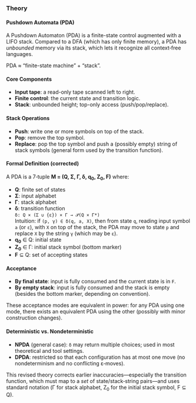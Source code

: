 ### Theory

<h4>Pushdown Automata (PDA)</h4>
<p>
A Pushdown Automaton (PDA) is a finite-state control augmented with a LIFO stack. 
Compared to a DFA (which has only finite memory), a PDA has <em>unbounded</em> memory via its stack, which lets it recognize all context‑free languages.
</p>
<p>PDA ≈ “finite-state machine” + “stack”.</p>

<h4>Core Components</h4>
<ul>
  <li><strong>Input tape</strong>: a read-only tape scanned left to right.</li>
  <li><strong>Finite control</strong>: the current state and transition logic.</li>
  <li><strong>Stack</strong>: unbounded height; top-only access (push/pop/replace).</li>
</ul>

<h4>Stack Operations</h4>
<ul>
  <li><strong>Push</strong>: write one or more symbols on top of the stack.</li>
  <li><strong>Pop</strong>: remove the top symbol.</li>
  <li><strong>Replace</strong>: pop the top symbol and push a (possibly empty) string of stack symbols (general form used by the transition function).</li>
</ul>

<h4>Formal Definition (corrected)</h4>
<p>
A PDA is a 7‑tuple <strong>M = (Q, Σ, Γ, δ, q<sub>0</sub>, Z<sub>0</sub>, F)</strong> where:
</p>
<ul>
  <li><strong>Q</strong>: finite set of states</li>
  <li><strong>Σ</strong>: input alphabet</li>
  <li><strong>Γ</strong>: stack alphabet</li>
  <li><strong>δ</strong>: transition function  
    <br>
    <code>δ: Q × (Σ ∪ {ε}) × Γ → 𝒫(Q × Γ*)</code>
    <br>
    Intuition: if <code>(p, γ) ∈ δ(q, a, X)</code>, then from state <code>q</code>, reading input symbol <code>a</code> (or <code>ε</code>), with <code>X</code> on top of the stack, the PDA may move to state <code>p</code> and replace <code>X</code> by the string <code>γ</code> (which may be <code>ε</code>).
  </li>
  <li><strong>q<sub>0</sub></strong> ∈ Q: initial state</li>
  <li><strong>Z<sub>0</sub></strong> ∈ Γ: initial stack symbol (bottom marker)</li>
  <li><strong>F</strong> ⊆ Q: set of accepting states</li>
</ul>

<h4>Acceptance</h4>
<ul>
  <li><strong>By final state</strong>: input is fully consumed and the current state is in <code>F</code>.</li>
  <li><strong>By empty stack</strong>: input is fully consumed and the stack is empty (besides the bottom marker, depending on convention).</li>
</ul>
<p>
These acceptance modes are equivalent in power: for any PDA using one mode, there exists an equivalent PDA using the other (possibly with minor construction changes).
</p>

<h4>Deterministic vs. Nondeterministic</h4>
<ul>
  <li><strong>NPDA</strong> (general case): <code>δ</code> may return multiple choices; used in most theoretical and tool settings.</li>
  <li><strong>DPDA</strong>: restricted so that each configuration has at most one move (no nondeterminism and no conflicting ε‑moves).</li>
</ul>

<p>
This revised theory corrects earlier inaccuracies—especially the transition function, which must map to a <em>set</em> of state/stack‑string pairs—and uses standard notation (Γ for stack alphabet, Z<sub>0</sub> for the initial stack symbol, F ⊆ Q).
</p>